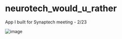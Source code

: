 # neurotech_would_u_rather

App I built for Synaptech meeting - 2/23

![image](https://github.com/crasgaitis/neurotech_would_u_rather/assets/70042644/aeff2ba2-1e57-46eb-a22b-537084377874)
